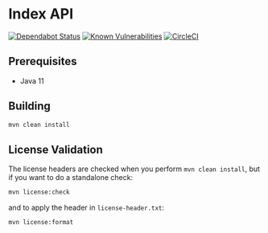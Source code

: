 # Index API
[![Dependabot Status](https://api.dependabot.com/badges/status?host=github&repo=connexta/ion-index-api)](https://dependabot.com)
[![Known Vulnerabilities](https://snyk.io/test/github/connexta/ion-index-api/badge.svg)](https://snyk.io/test/github/connexta/ion-index-api)
[![CircleCI](https://circleci.com/gh/connexta/ion-index-api/tree/master.svg?style=svg)](https://circleci.com/gh/connexta/ion-index-api/tree/master)

## Prerequisites
* Java 11

## Building
```bash
mvn clean install
```

## License Validation
The license headers are checked when you perform `mvn clean install`,
but if you want to do a standalone check:
```bash
mvn license:check
```
and to apply the header in `license-header.txt`:
```bash
mvn license:format
```
